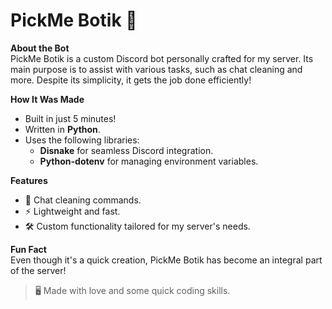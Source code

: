 # PickMe Botik 🤖

**About the Bot**  
PickMe Botik is a custom Discord bot personally crafted for my server. Its main purpose is to assist with various tasks, such as chat cleaning and more. Despite its simplicity, it gets the job done efficiently!

**How It Was Made**  
- Built in just 5 minutes!  
- Written in **Python**.  
- Uses the following libraries:  
  - **Disnake** for seamless Discord integration.  
  - **Python-dotenv** for managing environment variables.

**Features**  
- 💬 Chat cleaning commands.  
- ⚡ Lightweight and fast.  
- 🛠️ Custom functionality tailored for my server's needs.

**Fun Fact**  
Even though it's a quick creation, PickMe Botik has become an integral part of the server!

> 🖥️ Made with love and some quick coding skills.  
